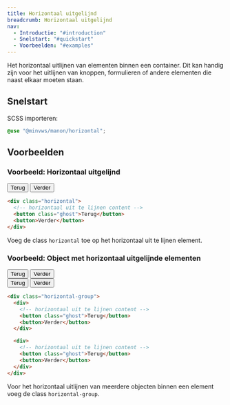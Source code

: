 ```yaml
---
title: Horizontaal uitgelijnd
breadcrumb: Horizontaal uitgelijnd
nav:
  - Introductie: "#introduction"
  - Snelstart: "#quickstart"
  - Voorbeelden: "#examples"
---
```


Het horizontaal uitlijnen van elementen binnen een container. Dit kan handig
zijn voor het uitlijnen van knoppen, formulieren of andere elementen die naast
elkaar moeten staan.

<h2 id="quick-start">Snelstart</h2>

SCSS importeren:

```scss
@use "@minvws/manon/horizontal";
```

<h2 id="examples">Voorbeelden</h2>

### Voorbeeld: Horizontaal uitgelijnd

<div class="horizontal">
  <button class="ghost">Terug</button>
  <button>Verder</button>
</div>

```html
<div class="horizontal">
  <!-- horizontaal uit te lijnen content -->
  <button class="ghost">Terug</button>
  <button>Verder</button>
</div>
```

Voeg de class `horizontal` toe op het horizontaal uit te lijnen element.

### Voorbeeld: Object met horizontaal uitgelijnde elementen

<div class="horizontal-group" id="horizontal-group">
  <div>
    <button class="ghost">Terug</button>
    <button>Verder</button>
  </div>

  <div>
    <button class="ghost">Terug</button>
    <button>Verder</button>
  </div>
</div>

```html
<div class="horizontal-group">
  <div>
    <!-- horizontaal uit te lijnen content -->
    <button class="ghost">Terug</button>
    <button>Verder</button>
  </div>

  <div>
    <!-- horizontaal uit te lijnen content -->
    <button class="ghost">Terug</button>
    <button>Verder</button>
  </div>
</div>
```

Voor het horizontaal uitlijnen van meerdere objecten binnen een element voeg de
class `horizontal-group`.
